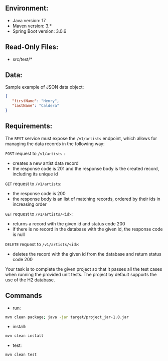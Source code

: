 ## Environment:
- Java version: 17
- Maven version: 3.*
- Spring Boot version: 3.0.6

## Read-Only Files:
- src/test/*

## Data:
Sample example of JSON data object:
```json
{
   "firstName": "Henry",
   "lastName": "Caldera"
}
```

## Requirements:
The `REST` service must expose the `/v1/artists` endpoint, which allows for managing the data records in the following way:


`POST` request to `/v1/artists` :
* creates a new artist data record
* the response code is 201 and the response body is the created record, including its unique id


`GET` request to `/v1/artists`:
* the response code is 200
* the response body is an list of matching records, ordered by their ids in increasing order


`GET` request to `/v1/artists/<id>`:
* returns a record with the given id and status code 200
* if there is no record in the database with the given id, the response code is null


`DELETE` request to `/v1/artists/<id>`:
* deletes the record with the given id from the database and return status code 200


Your task is to complete the given project so that it passes all the test cases when running the provided unit tests. The project by default supports the use of the H2 database.

## Commands
- run: 
```bash
mvn clean package; java -jar target/project_jar-1.0.jar
```
- install: 
```bash
mvn clean install
```
- test: 
```bash
mvn clean test
```
